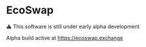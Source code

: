 # EcoSwap

⚠️ This software is still under early alpha development

Alpha build active at https://ecoswap.exchange
